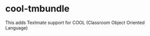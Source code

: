 cool-tmbundle
=============

This adds Textmate support for COOL (Classroom Object Oriented Language)
